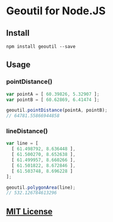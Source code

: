 Geoutil for Node.JS
===================

## Install

```
npm install geoutil --save
```

## Usage

### pointDistance()

```javascript
var pointA = [ 60.39826, 5.32907 ];
var pointB = [ 60.62869, 6.41474 ];

geoutil.pointDistance(pointA, pointB);
// 64781.55866944858
```

### lineDistance()

```javascript
var line = [
  [ 61.498792, 8.636448 ],
  [ 61.500270, 8.652638 ],
  [ 61.499957, 8.660266 ],
  [ 61.501822, 8.672846 ],
  [ 61.503748, 8.696228 ]
];

geoutil.polygonArea(line);
// 532.126784613296
```

## [MIT License](https://raw.githubusercontent.com/Turistforeningen/node-geoutil/master/LICENSE)

